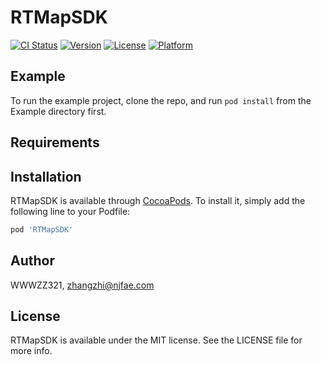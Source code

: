 # RTMapSDK

[![CI Status](https://img.shields.io/travis/WWWZZ321/RTMapSDK.svg?style=flat)](https://travis-ci.org/WWWZZ321/RTMapSDK)
[![Version](https://img.shields.io/cocoapods/v/RTMapSDK.svg?style=flat)](https://cocoapods.org/pods/RTMapSDK)
[![License](https://img.shields.io/cocoapods/l/RTMapSDK.svg?style=flat)](https://cocoapods.org/pods/RTMapSDK)
[![Platform](https://img.shields.io/cocoapods/p/RTMapSDK.svg?style=flat)](https://cocoapods.org/pods/RTMapSDK)

## Example

To run the example project, clone the repo, and run `pod install` from the Example directory first.

## Requirements

## Installation

RTMapSDK is available through [CocoaPods](https://cocoapods.org). To install
it, simply add the following line to your Podfile:

```ruby
pod 'RTMapSDK'
```

## Author

WWWZZ321, zhangzhi@njfae.com

## License

RTMapSDK is available under the MIT license. See the LICENSE file for more info.
